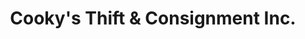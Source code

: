 ---
title: "Cooky's Thift & Consignment Inc."
url: /oceanside/cookys-thift-and-consignment-inc/
shop: charity
---